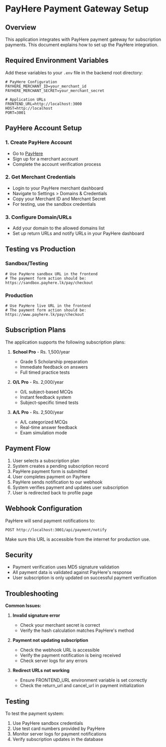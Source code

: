 # PayHere Payment Gateway Setup

## Overview
This application integrates with PayHere payment gateway for subscription payments. This document explains how to set up the PayHere integration.

## Required Environment Variables

Add these variables to your `.env` file in the backend root directory:

```env
# PayHere Configuration
PAYHERE_MERCHANT_ID=your_merchant_id
PAYHERE_MERCHANT_SECRET=your_merchant_secret

# Application URLs
FRONTEND_URL=http://localhost:3000
HOST=http://localhost
PORT=3001
```

## PayHere Account Setup

### 1. Create PayHere Account
- Go to [PayHere](https://www.payhere.lk/)
- Sign up for a merchant account
- Complete the account verification process

### 2. Get Merchant Credentials
- Login to your PayHere merchant dashboard
- Navigate to Settings > Domains & Credentials
- Copy your Merchant ID and Merchant Secret
- For testing, use the sandbox credentials

### 3. Configure Domain/URLs
- Add your domain to the allowed domains list
- Set up return URLs and notify URLs in your PayHere dashboard

## Testing vs Production

### Sandbox/Testing
```env
# Use PayHere sandbox URL in the frontend
# The payment form action should be: https://sandbox.payhere.lk/pay/checkout
```

### Production
```env
# Use PayHere live URL in the frontend  
# The payment form action should be: https://www.payhere.lk/pay/checkout
```

## Subscription Plans

The application supports the following subscription plans:

1. **School Pro** - Rs. 1,500/year
   - Grade 5 Scholarship preparation
   - Immediate feedback on answers
   - Full timed practice tests

2. **O/L Pro** - Rs. 2,000/year
   - O/L subject-based MCQs
   - Instant feedback system
   - Subject-specific timed tests

3. **A/L Pro** - Rs. 2,500/year
   - A/L categorized MCQs
   - Real-time answer feedback
   - Exam simulation mode

## Payment Flow

1. User selects a subscription plan
2. System creates a pending subscription record
3. PayHere payment form is submitted
4. User completes payment on PayHere
5. PayHere sends notification to our webhook
6. System verifies payment and updates user subscription
7. User is redirected back to profile page

## Webhook Configuration

PayHere will send payment notifications to:
```
POST http://localhost:3001/api/payment/notify
```

Make sure this URL is accessible from the internet for production use.

## Security

- Payment verification uses MD5 signature validation
- All payment data is validated against PayHere's response
- User subscription is only updated on successful payment verification

## Troubleshooting

**Common Issues:**

1. **Invalid signature error**
   - Check your merchant secret is correct
   - Verify the hash calculation matches PayHere's method

2. **Payment not updating subscription**
   - Check the webhook URL is accessible
   - Verify the payment notification is being received
   - Check server logs for any errors

3. **Redirect URLs not working**
   - Ensure FRONTEND_URL environment variable is set correctly
   - Check the return_url and cancel_url in payment initialization

## Testing

To test the payment system:

1. Use PayHere sandbox credentials
2. Use test card numbers provided by PayHere
3. Monitor server logs for payment notifications
4. Verify subscription updates in the database

